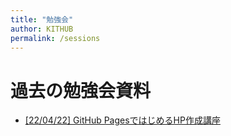 ```yaml
---
title: "勉強会"
author: KITHUB
permalink: /sessions
---
```


# 過去の勉強会資料

<ul>
    <li><a href="/sessions/220422_githubpages">[22/04/22] GitHub PagesではじめるHP作成講座</a></li>
</ul>

<br>
